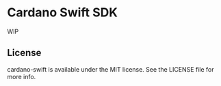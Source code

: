 # Cardano Swift SDK

WIP

## License

cardano-swift is available under the MIT license. See the LICENSE file for more info.
